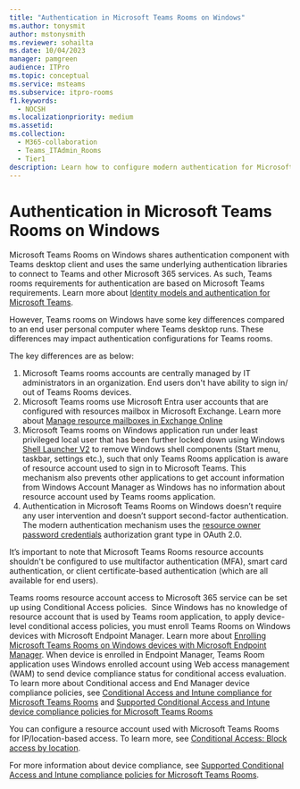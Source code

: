 ```yaml
---
title: "Authentication in Microsoft Teams Rooms on Windows"
ms.author: tonysmit
author: mstonysmith
ms.reviewer: sohailta
ms.date: 10/04/2023
manager: pamgreen
audience: ITPro
ms.topic: conceptual
ms.service: msteams
ms.subservice: itpro-rooms
f1.keywords: 
  - NOCSH
ms.localizationpriority: medium
ms.assetid: 
ms.collection: 
  - M365-collaboration
  - Teams_ITAdmin_Rooms
  - Tier1
description: Learn how to configure modern authentication for Microsoft Teams Rooms on Windows
---
```


# Authentication in Microsoft Teams Rooms on Windows

Microsoft Teams Rooms on Windows shares authentication component with Teams desktop client and uses the same underlying authentication libraries to connect to Teams and other Microsoft 365 services. As such, Teams rooms requirements for authentication are based on Microsoft Teams requirements. Learn more about [Identity models and authentication for Microsoft Teams](/microsoftteams/identify-models-authentication).
  
However, Teams rooms on Windows have some key differences compared to an end user personal computer where Teams desktop runs. These differences may impact authentication configurations for Teams rooms.

The key differences are as below:  

1. Microsoft Teams rooms accounts are centrally managed by IT administrators in an organization. End users don't have ability to sign in/ out of Teams Rooms devices.
1. Microsoft Teams rooms use Microsoft Entra user accounts that are configured with resources mailbox in Microsoft Exchange. Learn more about [Manage resource mailboxes in Exchange Online](/exchange/recipients-in-exchange-online/manage-resource-mailboxes) 
1. Microsoft Teams rooms on Windows application run under least privileged local user that has been further locked down using Windows [Shell Launcher V2](/windows/iot/iot-enterprise/customize/shell-launcher) to remove Windows shell components (Start menu, taskbar, settings etc.), such that only Teams Rooms application is aware of resource account used to sign in to Microsoft Teams. This mechanism also prevents other applications to get account information from Windows Account Manager as Windows has no information about resource account used by Teams rooms application.
1. Authentication in Microsoft Teams Rooms on Windows doesn’t require any user intervention and doesn’t support second-factor authentication. The modern authentication mechanism uses the [resource owner password credentials](/azure/active-directory/develop/v2-oauth-ropc) authorization grant type in OAuth 2.0.

It’s important to note that Microsoft Teams Rooms resource accounts shouldn't be configured to use multifactor authentication (MFA), smart card authentication, or client certificate-based authentication (which are all available for end users).

Teams rooms resource account access to Microsoft 365 service can be set up using Conditional Access policies.  Since Windows has no knowledge of resource account that is used by Teams room application, to apply device-level conditional access policies, you must enroll Teams Rooms on Windows devices with Microsoft Endpoint Manager. Learn more about [Enrolling Microsoft Teams Rooms on Windows devices with Microsoft Endpoint Manager](https://techcommunity.microsoft.com/t5/intune-customer-success/enrolling-microsoft-teams-rooms-on-windows-devices-with/ba-p/3246986). When device is enrolled in Endpoint Manager, Teams Room application uses Windows enrolled account using Web access management (WAM) to send device compliance status for conditional access evaluation. To learn more about Conditional access and End Manager device compliance policies, see [Conditional Access and Intune compliance for Microsoft Teams Rooms](/microsoftteams/rooms/conditional-access-and-compliance-for-devices) and [Supported Conditional Access and Intune device compliance policies for Microsoft Teams Rooms](/microsoftteams/rooms/supported-ca-and-compliance-policies?tabs=mtr-w)

You can configure a resource account used with Microsoft Teams Rooms for IP/location-based access. To learn more, see [Conditional Access: Block access by location](/azure/active-directory/conditional-access/howto-conditional-access-policy-location).

For more information about device compliance, see [Supported Conditional Access and Intune compliance policies for Microsoft Teams Rooms](supported-ca-and-compliance-policies.md).

